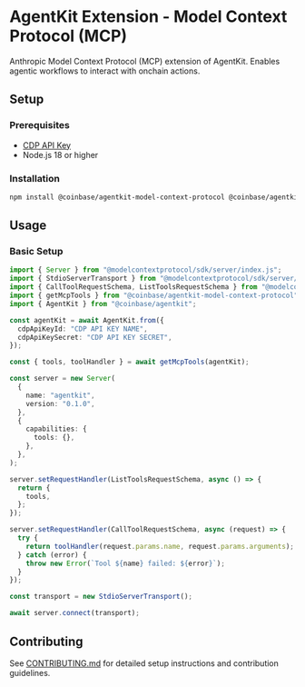 # AgentKit Extension - Model Context Protocol (MCP)

Anthropic Model Context Protocol (MCP) extension of AgentKit. Enables agentic workflows to interact with onchain actions.

## Setup

### Prerequisites

- [CDP API Key](https://portal.cdp.coinbase.com/access/api)
- Node.js 18 or higher

### Installation

```bash
npm install @coinbase/agentkit-model-context-protocol @coinbase/agentkit @modelcontextprotocol/sdk
```

## Usage

### Basic Setup

```typescript
import { Server } from "@modelcontextprotocol/sdk/server/index.js";
import { StdioServerTransport } from "@modelcontextprotocol/sdk/server/stdio.js";
import { CallToolRequestSchema, ListToolsRequestSchema } from "@modelcontextprotocol/sdk/types.js";
import { getMcpTools } from "@coinbase/agentkit-model-context-protocol";
import { AgentKit } from "@coinbase/agentkit";

const agentKit = await AgentKit.from({
  cdpApiKeyId: "CDP API KEY NAME",
  cdpApiKeySecret: "CDP API KEY SECRET",
});

const { tools, toolHandler } = await getMcpTools(agentKit);

const server = new Server(
  {
    name: "agentkit",
    version: "0.1.0",
  },
  {
    capabilities: {
      tools: {},
    },
  },
);

server.setRequestHandler(ListToolsRequestSchema, async () => {
  return {
    tools,
  };
});

server.setRequestHandler(CallToolRequestSchema, async (request) => {
  try {
    return toolHandler(request.params.name, request.params.arguments);
  } catch (error) {
    throw new Error(`Tool ${name} failed: ${error}`);
  }
});

const transport = new StdioServerTransport();

await server.connect(transport);
```

## Contributing

See [CONTRIBUTING.md](../../../CONTRIBUTING.md) for detailed setup instructions and contribution guidelines.
